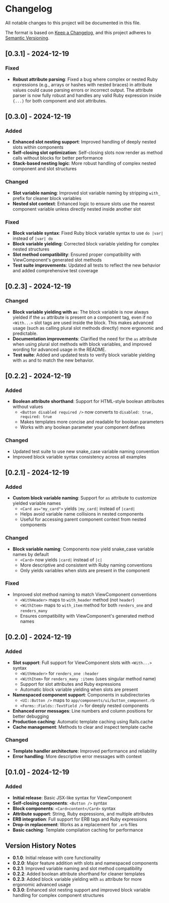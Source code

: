 # Changelog

All notable changes to this project will be documented in this file.

The format is based on [Keep a Changelog](https://keepachangelog.com/en/1.0.0/),
and this project adheres to [Semantic Versioning](https://semver.org/spec/v2.0.0.html).

## [0.3.1] - 2024-12-19

### Fixed

- **Robust attribute parsing**: Fixed a bug where complex or nested Ruby expressions (e.g., arrays or hashes with nested braces) in attribute values could cause parsing errors or incorrect output. The attribute parser is now fully robust and handles any valid Ruby expression inside `{...}` for both component and slot attributes.

## [0.3.0] - 2024-12-19

### Added

- **Enhanced slot nesting support**: Improved handling of deeply nested slots within components
- **Self-closing slot optimization**: Self-closing slots now render as method calls without blocks for better performance
- **Stack-based nesting logic**: More robust handling of complex nested component and slot structures

### Changed

- **Slot variable naming**: Improved slot variable naming by stripping `with_` prefix for cleaner block variables
- **Nested slot context**: Enhanced logic to ensure slots use the nearest component variable unless directly nested inside another slot

### Fixed

- **Block variable syntax**: Fixed Ruby block variable syntax to use `do |var|` instead of `|var| do`
- **Block variable yielding**: Corrected block variable yielding for complex nested structures
- **Slot method compatibility**: Ensured proper compatibility with ViewComponent's generated slot methods
- **Test suite improvements**: Updated all tests to reflect the new behavior and added comprehensive test coverage

## [0.2.3] - 2024-12-19

### Changed

- **Block variable yielding with `as`**: The block variable is now always yielded if the `as` attribute is present on a component tag, even if no `<With...>` slot tags are used inside the block. This makes advanced usage (such as calling plural slot methods directly) more ergonomic and predictable.
- **Documentation improvements**: Clarified the need for the `as` attribute when using plural slot methods with block variables, and improved wording for advanced usage in the README.
- **Test suite**: Added and updated tests to verify block variable yielding with `as` and to match the new behavior.

## [0.2.2] - 2024-12-19

### Added

- **Boolean attribute shorthand**: Support for HTML-style boolean attributes without values
  - `<Button disabled required />` now converts to `disabled: true, required: true`
  - Makes templates more concise and readable for boolean parameters
  - Works with any boolean parameter your component defines

### Changed

- Updated test suite to use new snake_case variable naming convention
- Improved block variable syntax consistency across all examples

## [0.2.1] - 2024-12-19

### Added

- **Custom block variable naming**: Support for `as` attribute to customize yielded variable names
  - `<Card as="my_card">` yields `|my_card|` instead of `|card|`
  - Helps avoid variable name collisions in nested components
  - Useful for accessing parent component context from nested components

### Changed

- **Block variable naming**: Components now yield snake_case variable names by default
  - `<Card>` now yields `|card|` instead of `|c|`
  - More descriptive and consistent with Ruby naming conventions
  - Only yields variables when slots are present in the component

### Fixed

- Improved slot method naming to match ViewComponent conventions
  - `<WithHeader>` maps to `with_header` method (not `header`)
  - `<WithItem>` maps to `with_item` method for both `renders_one` and `renders_many`
  - Ensures compatibility with ViewComponent's generated method names

## [0.2.0] - 2024-12-19

### Added

- **Slot support**: Full support for ViewComponent slots with `<With...>` syntax
  - `<WithHeader>` for `renders_one :header`
  - `<WithItem>` for `renders_many :items` (uses singular method name)
  - Support for slot attributes and Ruby expressions
  - Automatic block variable yielding when slots are present
- **Namespaced component support**: Components in subdirectories
  - `<UI::Button />` maps to `app/components/ui/button_component.rb`
  - `<Forms::Fields::TextField />` for deeply nested components
- **Enhanced error messages**: Line numbers and column positions for better debugging
- **Production caching**: Automatic template caching using Rails.cache
- **Cache management**: Methods to clear and inspect template cache

### Changed

- **Template handler architecture**: Improved performance and reliability
- **Error handling**: More descriptive error messages with context

## [0.1.0] - 2024-12-19

### Added

- **Initial release**: Basic JSX-like syntax for ViewComponent
- **Self-closing components**: `<Button />` syntax
- **Block components**: `<Card>content</Card>` syntax
- **Attribute support**: String, Ruby expressions, and multiple attributes
- **ERB integration**: Full support for ERB tags and Ruby expressions
- **Drop-in replacement**: Works as a replacement for `.erb` files
- **Basic caching**: Template compilation caching for performance

## Version History Notes

- **0.1.0**: Initial release with core functionality
- **0.2.0**: Major feature addition with slots and namespaced components
- **0.2.1**: Improved variable naming and slot method compatibility
- **0.2.2**: Added boolean attribute shorthand for cleaner templates
- **0.2.3**: Added block variable yielding with `as` attribute for more ergonomic advanced usage
- **0.3.0**: Enhanced slot nesting support and improved block variable handling for complex component structures
